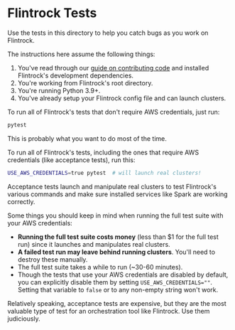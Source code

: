 # Flintrock Tests

Use the tests in this directory to help you catch bugs as you work on Flintrock.

The instructions here assume the following things:

1. You've read through our [guide on contributing code](../CONTRIBUTING.md#contributing-code) and installed Flintrock's development dependencies.
2. You're working from Flintrock's root directory.
3. You're running Python 3.9+.
4. You've already setup your Flintrock config file and can launch clusters.

To run all of Flintrock's tests that don't require AWS credentials, just run:

```sh
pytest
```

This is probably what you want to do most of the time.

To run all of Flintrock's tests, including the ones that require AWS credentials (like acceptance tests), run this:

```sh
USE_AWS_CREDENTIALS=true pytest  # will launch real clusters!
```

Acceptance tests launch and manipulate real clusters to test Flintrock's various commands and make sure installed services like Spark are working correctly.

Some things you should keep in mind when running the full test suite with your AWS credentials:

  * **Running the full test suite costs money** (less than $1 for the full test run) since it launches and manipulates real clusters.
  * **A failed test run may leave behind running clusters**. You'll need to destroy these manually.
  * The full test suite takes a while to run (~30-60 minutes).
  * Though the tests that use your AWS credentials are disabled by default, you can explicitly disable them by setting `USE_AWS_CREDENTIALS=""`. Setting that variable to `false` or to any non-empty string won't work.

Relatively speaking, acceptance tests are expensive, but they are the most valuable type of test for an orchestration tool like Flintrock. Use them judiciously.
